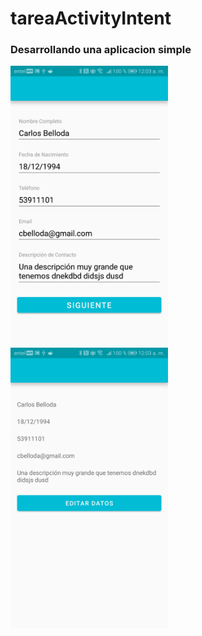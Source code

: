 # tareaActivityIntent

<h3>Desarrollando una aplicacion simple </h3>

<img width="50%" src="https://raw.githubusercontent.com/cbelloda/tareaActivityIntent/master/Screenshot_20190218-000312.jpg"/>

<img width="50%" src="https://raw.githubusercontent.com/cbelloda/tareaActivityIntent/master/Screenshot_20190218-000307.jpg"/>

